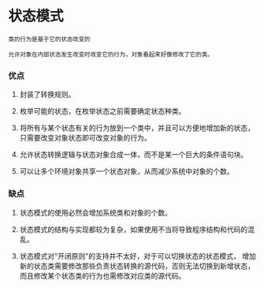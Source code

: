 # 状态模式

    类的行为是基于它的状态改变的
    
    允许对象在内部状态发生改变时改变它的行为，对象看起来好像修改了它的类。


### 优点

1. 封装了转换规则。 

2. 枚举可能的状态，在枚举状态之前需要确定状态种类。 

3. 将所有与某个状态有关的行为放到一个类中，并且可以方便地增加新的状态，只需要改变对象状态即可改变对象的行为。 

4. 允许状态转换逻辑与状态对象合成一体，而不是某一个巨大的条件语句块。 

5. 可以让多个环境对象共享一个状态对象，从而减少系统中对象的个数。
    
### 缺点
    
1. 状态模式的使用必然会增加系统类和对象的个数。 

2. 状态模式的结构与实现都较为复杂，如果使用不当将导致程序结构和代码的混乱。 

3. 状态模式对"开闭原则"的支持并不太好，对于可以切换状态的状态模式，
   增加新的状态类需要修改那些负责状态转换的源代码，否则无法切换到新增状态，
   而且修改某个状态类的行为也需修改对应类的源代码。       